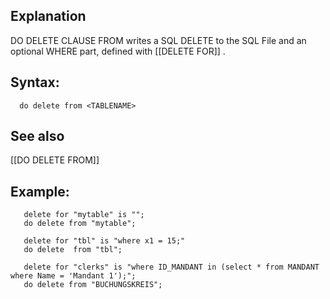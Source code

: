 ## Explanation

DO DELETE CLAUSE FROM writes a SQL DELETE to the SQL File and an optional WHERE part, defined with [[DELETE FOR]] .

## Syntax:

```
  do delete from <TABLENAME> 
```
## See also
   [[DO DELETE FROM]]

## Example:

```
   delete for "mytable" is "";
   do delete from "mytable";

   delete for "tbl" is "where x1 = 15;"
   do delete  from "tbl";

   delete for "clerks" is "where ID_MANDANT in (select * from MANDANT where Name = 'Mandant 1');";
   do delete from "BUCHUNGSKREIS";
```

